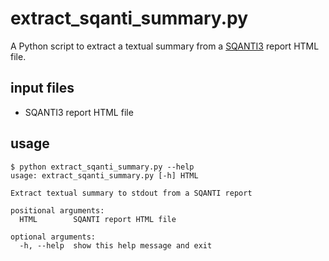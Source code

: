 # extract_sqanti_summary.py

A Python script to extract a textual summary from a [SQANTI3](https://github.com/ConesaLab/SQANTI3) report HTML file.

## input files

* SQANTI3 report HTML file

## usage

```
$ python extract_sqanti_summary.py --help
usage: extract_sqanti_summary.py [-h] HTML

Extract textual summary to stdout from a SQANTI report

positional arguments:
  HTML        SQANTI report HTML file

optional arguments:
  -h, --help  show this help message and exit
```

